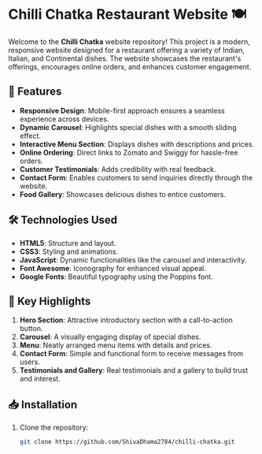 # Chilli Chatka Restaurant Website 🍽️

Welcome to the **Chilli Chatka** website repository! This project is a modern, responsive website designed for a restaurant offering a variety of Indian, Italian, and Continental dishes. The website showcases the restaurant's offerings, encourages online orders, and enhances customer engagement.

## 🚀 Features
- **Responsive Design**: Mobile-first approach ensures a seamless experience across devices.
- **Dynamic Carousel**: Highlights special dishes with a smooth sliding effect.
- **Interactive Menu Section**: Displays dishes with descriptions and prices.
- **Online Ordering**: Direct links to Zomato and Swiggy for hassle-free orders.
- **Customer Testimonials**: Adds credibility with real feedback.
- **Contact Form**: Enables customers to send inquiries directly through the website.
- **Food Gallery**: Showcases delicious dishes to entice customers.

## 🛠️ Technologies Used
- **HTML5**: Structure and layout.
- **CSS3**: Styling and animations.
- **JavaScript**: Dynamic functionalities like the carousel and interactivity.
- **Font Awesome**: Iconography for enhanced visual appeal.
- **Google Fonts**: Beautiful typography using the Poppins font.

## 🌟 Key Highlights
1. **Hero Section**: Attractive introductory section with a call-to-action button.
2. **Carousel**: A visually engaging display of special dishes.
3. **Menu**: Neatly arranged menu items with details and prices.
4. **Contact Form**: Simple and functional form to receive messages from users.
5. **Testimonials and Gallery**: Real testimonials and a gallery to build trust and interest.


## 📥 Installation
1. Clone the repository:
   ```bash
   git clone https://github.com/ShivaDhama2784/chilli-chatka.git

